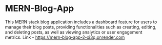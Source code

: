 # MERN-Blog-App
This MERN stack blog application includes a dashboard feature for users to manage their blog posts, providing functionalities such as creating, editing, and deleting posts, as well as viewing analytics or user engagement metrics.
Link - https://mern-blog-app-2-xi3q.onrender.com
